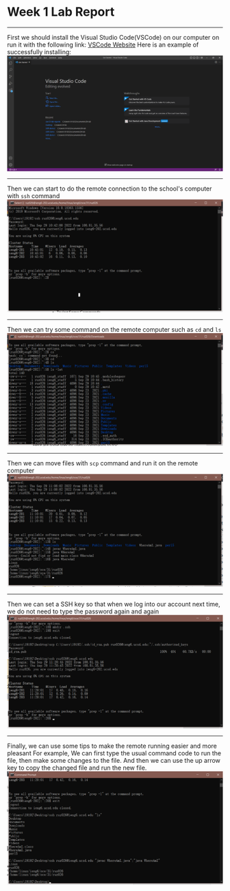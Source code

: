 # Week 1 Lab Report
---
First we should install the Visual Studio Code(VSCode) on our computer on run it with the following link: 
[VSCode Website](https://code.visualstudio.com/)
Here is an example of successfully installing: 
![Image](vscode.png)

---
Then we can start to do the remote connection to the school's computer with `ssh` command
![Image](remoteConnection.png)

---
Then we can try some command on the remote computer such as `cd` and `ls`
![Image](somCommands.png)

---
Then we can move files with `scp` command and run it on the remote computer
![Image](WhereAmI.png)

---
Then we can set a SSH key so that when we log into our account next time, we do not need to type the password again and again
![Image](loginWithoutPassword.png)

---
Finally, we can use some tips to make the remote running easier and more pleasant
For example, We can first type the usual command code to run the file, then make some changes to the file. And then we can use the up arrow key to copy the changed file and run the new file. 
![Image](morePleasant.png)